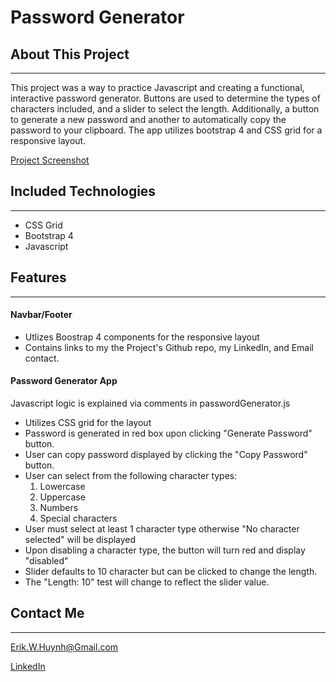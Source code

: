 # Password Generator
## About This Project
---
This project was a way to practice Javascript and creating a functional, interactive password generator. Buttons are used to determine the types of characters included, and a slider to select the length. Additionally, a button to generate a new password and another to automatically copy the password to your clipboard. The app utilizes bootstrap 4 and CSS grid for a responsive layout.

[Project Screenshot](https://lh3.googleusercontent.com/NUMjXg-l95opcsvTAuDemYpqn5SoRm1XU3fYvis8p-uX8SgjBSkLtMQ0pzU2FAByHDEZFiniLPSH4bat_2NBbINi7NSHfSU1xIF3IQNfaM3nshWECpcY1IMt_xWK4q1nvvrDlnP4i3g5x5tXlvfbELu0VqN2UrcczC2EeqHbGDABWDGMtVfu6dLKmuCDFWwk9phCFKQAMa22p5VC3ycmcVNmZmG314JU8DOt4R6jEKop_lUtWC6FqrsQTJtwlp3j759-_OY3KX5k1e0zP4zpMFlVDDXDZzN2Mc1gPtNsjoJrr1mPrSECJynOt9znPURYmD_tpSzIRg8NDG42S0yba9D3MN3IY-uQ5XsVGVcZ0NuLpHOg6ybyK2AVqQtjjc9UGIQeTB5G2vYdZVJiO98fNfrLEd6Fgwlaki-7k0dhwlrKQl8VQsVXRPRXPbU8tajmZl7pecnpb7JA36S6BIscHdImw7JwBd2U3Hukd6yIuAagIVChF87WmQ_zvuyTgGXnS_P6KOcLBHflN3Eoszr1d0_h3eiT-u2EOgo27sxr57oTqg1KxuNmj2UUGhYU0LxgtaBm91sGPATLncT4HHCYaZzN3QAyhgnQ-eQ_y9yrGcLcIrtq1JTv75bTSj9AOZdefrOZ80MjmJvi_CVY0Vxlr65zQoIFJyE04hDrNQ6FoHD6g5KxmTVlpz88=w642-h1360-no)

## Included Technologies
---
* CSS Grid
* Bootstrap 4
* Javascript

## Features
---
#### Navbar/Footer
* Utlizes Boostrap 4 components for the responsive layout
* Contains links to my the Project's Github repo, my LinkedIn, and Email contact.

#### Password Generator App
Javascript logic is explained via comments in passwordGenerator.js
* Utilizes CSS grid for the layout
* Password is generated in red box upon clicking "Generate Password" button.
* User can copy password displayed by clicking the "Copy Password" button.
* User can select from the following character types:
  1. Lowercase
  1. Uppercase
  1. Numbers
  1. Special characters
* User must select at least 1 character type otherwise "No character selected" will be displayed
* Upon disabling a character type, the button will turn red and display "disabled"
* Slider defaults to 10 character but can be clicked to change the length.
* The "Length: 10" test will change to reflect the slider value.

## Contact Me
---
Erik.W.Huynh@Gmail.com

[LinkedIn](https://www.linkedin.com/in/erik-huynh-228321196/)
